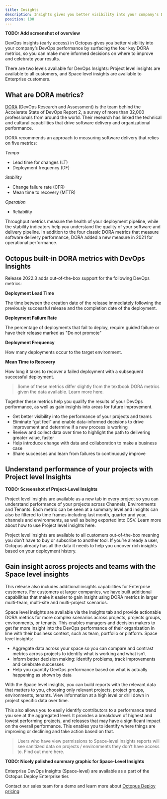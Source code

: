 ```yaml
---
title: Insights
description: Insights gives you better visibility into your company's DevOps performance.
position: 100
---
```


**TODO: Add screenshot of overview**

DevOps insights (early access) in Octopus gives you better visibility into your company’s DevOps performance by surfacing the four key DORA metrics, so you can make more informed decisions on where to improve and celebrate your results. 

There are two levels available for DevOps Insights: Project level insights are available to all customers, and Space level insights are available to Enterprise customers. 

## What are DORA metrics?

[DORA](https://www.devops-research.com/) (DevOps Research and Assessment) is the team behind the Accelerate State of DevOps Report 2, a survey of more than 32,000 professionals from around the world. Their research has linked the technical and cultural capabilities that drive software delivery and organizational performance.

DORA recommends an approach to measuring software delivery that relies on five metrics:

*Tempo*
- Lead time for changes (LT)
- Deployment frequency (DF)

*Stability*
- Change failure rate (CFR)
- Mean time to recovery (MTTR)

*Operation*
- Reliability

Throughput metrics measure the health of your deployment pipeline, while the stability indicators help you understand the quality of your software and delivery pipeline. In addition to the four classic DORA metrics that measure software delivery performance, DORA added a new measure in 2021 for operational performance.

## Octopus built-in DORA metrics with DevOps Insights

Release 2022.3 adds out-of-the-box support for the following DevOps metrics:

**Deployment Lead Time**

The time between the creation date of the release immediately following the previously successful release and the completion date of the deployment.

**Deployment Failure Rate**

The percentage of deployments that fail to deploy, require guided failure or have their release marked as "Do not promote"

**Deployment Frequency**

How many deployments occur to the target environment.

**Mean Time to Recovery**

How long it takes to recover a failed deployment with a subsequent successful deployment.

> Some of these metrics differ slightly from the textbook DORA metrics given the data available. Learn more here.

Together these metrics help you qualify the results of your DevOps performance, as well as gain insights into areas for future improvement.

- Get better visibility into the performance of your projects and teams
- Eliminate “gut feel” and enable data-informed decisions to drive improvement and determine if a new process is working
- Review and collect data over time to highlight the path to delivering greater value, faster
- Help introduce change with data and collaboration to make a business case
- Share successes and learn from failures to continuously improve

## Understand performance of your projects with Project level Insights

**TODO: Screenshot of Project-Level Insights**

Project level insights are available as a new tab in every project so you can understand performance of your projects across Channels, Environments and Tenants. Each metric can be seen at a summary level and insights can also be filtered to time frames including last month, quarter and year, channels and environments, as well as being exported into CSV. Learn more about how to use Project level insights here.

Project level insights are available to all customers out-of-the-box meaning you don’t have to buy or subscribe to another tool. If you’re already a user, Octopus already has all the data it needs to help you uncover rich insights based on your deployment history.

## Gain insight across projects and teams with the Space level insights

This release also includes additional insights capabilities for Enterprise customers. For customers at larger companies, we have built additional capabilities that make it easier to gain insight using DORA metrics in larger multi-team, multi-site and multi-project scenarios.

Space level insights are available via the Insights tab and provide actionable DORA metrics for more complex scenarios across projects, projects groups, environments, or tenants. This enables managers and decision makers to get far more insight into the DevOps performance of their organization in line with their business context, such as team, portfolio or platform. Space level insights:

- Aggregate data across your space so you can compare and contrast metrics across projects to identify what is working and what isn’t
- Inform better decision making: identify problems, track improvements and celebrate successes 
- Help you quantify DevOps performance based on what is actually happening as shown by data

With the Space level insights, you can build reports with the relevant data that matters to you, choosing only relevant projects, project groups, environments, tenants. View information at a high level or drill down in project specific data over time.

This also allows you to easily identify contributors to a performance trend you see at the aggregated level. It provides a breakdown of highest and lowest performing projects, and releases that may have a significant impact on the overall performance. This enables you to identify where things are improving or declining and take action based on that.

> Users who have view permissions to Space-level Insights reports will see sanitized data on projects / environments they don’t have access to. Find out more here.

**TODO: Nicely polished summary graphic for Space-Level Insights**

Enterprise DevOps Insights (Space-level) are available as a part of the Octopus Deploy Enterprise tier.

Contact our sales team for a demo and learn more about [Octopus Deploy pricing](https://octopus.com/pricing)